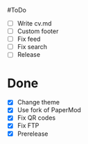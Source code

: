 #ToDo
- [ ] Write cv.md
- [ ] Custom footer
- [ ] Fix feed
- [ ] Fix search
- [ ] Release
# Done
- [x] Change theme
- [x] Use fork of PaperMod
- [x] Fix QR codes
- [x] Fix FTP
- [x] Prerelease